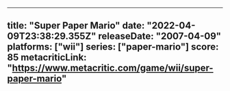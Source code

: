 
---
title: "Super Paper Mario"
date: "2022-04-09T23:38:29.355Z"
releaseDate: "2007-04-09"
platforms: ["wii"]
series: ["paper-mario"]
score: 85
metacriticLink: "https://www.metacritic.com/game/wii/super-paper-mario"
---
